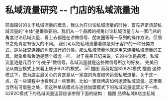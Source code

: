 # 私域流量研究 -- 门店的私域流量池

前面探讨的关于私域流量的概念，我认为在讨论私域流量的时候，首先界定清楚私域流量的“主体”是很重要的。我们从一个品牌的视角讨论私域流量与从一家门店的角度讨论私域流量，看上去都是在讲微信号、朋友圈等等一系列的操作方法，但细节之处肯定有很大的不同。
我们可以把私域流量看做是对于客户的一种分类方式，是从社交连接的角度进行的分类。那么私域流量池就是用来连接私域流量的工具。就象鱼和鱼池是两个概念一样。
对于完美日记来说，它的主体是品牌，私域流量池是几百个“小完子”微信号，私域流量就是这些微信号所加的好友。
完美日记从商业模式上来看上属于B2C的模式。
![](https://www.aladdin2006.com/blog/wp-content/uploads/2019/10/image-3.png)
插图
而薇妮是S2B2C模式
插图
这种模式下，做为店主最关心的肯定是从一家店的角度如何运营私域流量。关于这一点，在一些课程中也看到过一些案例，比如一家烧烤店如何运营私域流量。这里面当然有可借鉴之处，但这种单店模式与连锁加盟模式下的私域流量运营又不一样。
S2B2C模式下的私域流量运营应该参照下面的结构：
插图
品牌私域&店主私域